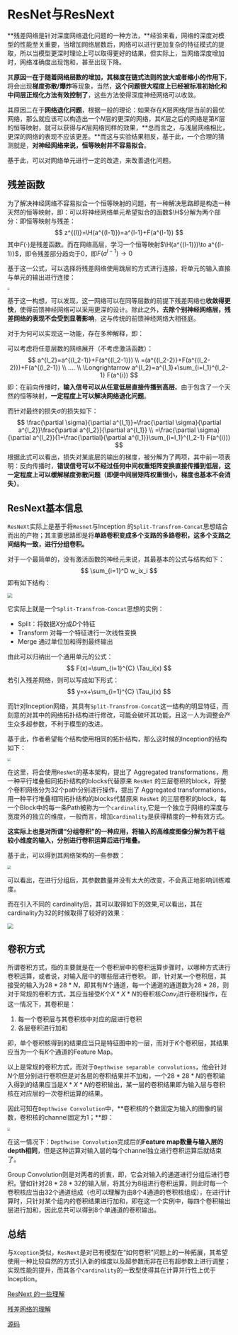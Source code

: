 # ResNet与ResNext

**残差网络是针对深度网络退化问题的一种方法，**经验来看，网络的深度对模型的性能至关重要，当增加网络层数后，网络可以进行更加复杂的特征模式的提取，所以当模型更深时理论上可以取得更好的结果，但实际上，当网络深度增加时，网络准确度出现饱和，甚至出现下降。

其**原因一在于随着网络层数的增加，其梯度在链式法则的放大或者缩小的作用下**，将会出现**梯度弥散/爆炸**等现象，当然，**这个问题很大程度上已经被标准初始化和中间层正规化方法有效控制了**，这些方法使得深度神经网络可以收敛。

其原因二在于**网络退化问题**，根据一般的理论：如果存在$K$层网络$f$是当前的最优网络，那么就应该可以构造出一个$N$层的更深的网络，其$K$层之后的网络是第$K$层的恒等映射，就可以获得与$K$层网络同样的效果，**总而言之，与浅层网络相比，更深的网络的表现不应该更差。**而这与实验结果相反，基于此，一个合理的猜测就是，**对神经网络来说，恒等映射并不容易拟合**。

基于此，可以对网络单元进行一定的改造，来改善退化问题。

## 残差函数

为了解决神经网络不容易拟合一个恒等映射的问题，有一种解决思路即是构造一种天然的恒等映射，即：可以将神经网络单元希望拟合的函数$\H$分解为两个部分：即恒等映射与残差：
$$
z^{(l)}=\H(a^{(l-1)})=a^{l-1}+F(a^{l-1})
$$
其中$F(\cdot)$是残差函数。而在网络高层，学习一个恒等映射$\H(a^{(l-1)})\to a^{(l-1)}$，即令残差部分趋向于0，即$F(a^{l-1}) \to 0$

基于这一公式，可以选择将残差网络使用跳层的方式进行连接，将单元的输入直接与单元的输出进行连接：

<img src="https://i.loli.net/2021/05/22/e6OkpzEKgPbUQJm.png" style="zoom:30%;" />

基于这一构想，可以发现，这一网络可以在同等层数的前提下残差网络也**收敛得更快**，使得前馈神经网络可以采用更深的设计。除此之外，**去除个别神经网络层，残差网络的表现不会受到显著影响**，这与传统的前馈神经网络大相径庭。

对于为何可以实现这一功能，存在多种解释，即：

可以考虑将任意层数的网络展开（不考虑激活函数）：
$$
a^{l_2}=a^{(l_2-1)}+F(a^{(l_2-1)})  \\
	=(a^{(l_2-2)}+F(a^{(l_2-2)})+F(a^{(l_2-1})  \\
	....
	\\
	\Longrightarrow  a^{l_2}=a^{l_1}+\sum_{i=l_1}^{l_2-1} F(a^{i})
$$
即：在前向传播时，**输入信号可以从任意低层直接传播到高层**。由于包含了一个天然的恒等映射，**一定程度上可以解决网络退化问题**。

而针对最终的损失$\sigma$的损失如下：
$$
\frac{\partial \sigma}{\partial a^{l_1}}=\frac{\partial \sigma}{\partial a^{l_2}}\frac{\partial  a^{l_2}}{\partial a^{l_1}} \\
=\frac{\partial \sigma}{\partial a^{l_2}}(1+\frac{\partial}{\partial a^{l_1}}\sum_{i=l_1}^{l_2-1} F(a^{i}))
$$
根据此式可以看出，损失对某底层的输出的梯度，被分解为了两项，其中前一项表明：反向传播时，**错误信号可以不经过任何中间权重矩阵变换直接传播到低层，这一定程度上可以缓解梯度弥散问题（即便中间层矩阵权重很小，梯度也基本不会消失）**。

## ResNext基本信息

`ResNeXt`实际上是基于将`Resnet`与Inception 的`Split-Transfrom-Concat`思想结合而出的产物；其主要思路即是将**单路卷积变成多个支路的多路卷积，这多个支路之间结构一致，进行分组卷积。**

对于一个最简单的，没有激活函数的神经元来说，其最基本的公式与结构如下：
$$
\sum_{i=1}^D w_ix_i
$$
即有如下结构：

<img src="https://i.loli.net/2021/05/22/5BkVMDI74hzTmpL.png" style="zoom:67%;" />

它实际上就是一个`Split-Transfrom-Concat`思想的实例：

- Split：将数据$X$分成$D$个特征
- Transform 对每一个特征进行一次线性变换
- Merge 通过单位加和得到最终输出

由此可以归纳出一个通用单元的公式：
$$
F(x)=\sum_{i=1}^{C} \Tau_i(x)
$$
若引入残差网络，则可以写成如下形式：
$$
y=x+\sum_{i=1}^{C} \Tau_i(x)
$$


而针对Inception网络，其具有`Split-Transfrom-Concat`这一结构的明显特征，而刻意的对其中的网络拓扑结构进行修改，可能会破坏其功能，且这一人为调整会产生众多超参数，不利于模型的改进。

基于此，作者希望每个结构使用相同的拓扑结构，那么这时候的Inception的结构如下：

<img src="https://i.loli.net/2021/05/22/oq7LdKztJ9cFuOl.png" style="zoom:47%;" />

在这里，将会使用`ResNet`的基本架构，提出了 Aggregated transformations，用一种平行堆叠相同拓扑结构的blocks代替原来 `ResNet` 的三层卷积的block，将整个卷积网络分为32个path分别进行操作，提出了 Aggregated transformations，用一种平行堆叠相同拓扑结构的blocks代替原来 `ResNet` 的三层卷积的block，每一个Block中的每一条Path被称为一个`cardinality`,它是一个独立于网络的深度与宽度外的独立的维度，一般而言，增加`cardinality`是获得精度的一种有效方式。

**这实际上也是对所谓“分组卷积”的一种应用，将输入的高维度图像分解为若干组较小维度的输入，分别进行卷积运算后进行堆叠。**

基于此，可以得到其网络架构的一些参数：

<img src="https://i.loli.net/2021/05/22/ca4srdRbjwTZ2eM.png" style="zoom:47%;" />

可以看出，在进行分组后，其参数数量并没有太大的改变，不会真正地影响训练难度。

而在引入不同的 cardinality后，其可以取得如下的效果,可以看出，其在cardinality为32的时候取得了较好的效果：

<img src="https://i.loli.net/2021/05/22/qQxEfs81D37PIcY.png" style="zoom:80%;" />

## 卷积方式
所谓卷积方式，指的主要就是在一个卷积层中的卷积运算步骤时，以哪种方式进行卷积运算，或者说，对输入层中的哪些层进行卷积。
即，针对某一个卷积层，其接受的输入为$28*28*N$，即其有$N$个通道，每一个通道的通道数为$28*28$，则对于常规的卷积方式，其应当接受$K$个$X*X*N$的卷积核$Conv_i$进行卷积操作，在这一情况下，其卷积是：

1. 每一个卷积层与其卷积核中对应的层进行卷积
2. 各层卷积进行加和

即，单个卷积核得到的结果应当只是特征图中的一层，而对于$K$个卷积层，其结果应当为一个有$K$个通道的Feature Map。

以上是常规的卷积方式，而对于`Depthwise separable convolutions`，他会针对$N$个层分别进行卷积但是对各层的卷积结果并不加和，一个$28*28*N$的卷积输入得到的结果应当是$X*X*N$的卷积输出，某一层的卷积结果即为输入层与卷积核在对应层的一次卷积运算的结果。

因此可知在`Depthwise Convolution`中，**卷积核的个数固定为输入的图像的层数，卷积核的channel固定为1；**即：

<img src="https://i.loli.net/2021/05/13/zsyHdtmT7lk83ND.jpg" style="zoom:40%;" />

在这一情况下：`Depthwise Convolution`完成后的**Feature map数量与输入层的depth相同**，但是这种运算对输入层的每个channel独立进行卷积运算后就结束了。

Group Convolution则是对两者的折衷，即，它会对输入的通道进行分组后进行卷积。譬如针对$28*28*32$的输入层，将其分为8组进行卷积运算，则此时每一个卷积核应当由32个通道组成（也可以理解为由8个4通道的卷积核组成），在进行计算时，只针对某个组内的卷积结果进行加和，即在这一个实例中，每四个卷积输出层进行加和，因此总共可以得到8个单通道的卷积输出。

## 总结

与`Xception`类似，`ResNext`是对已有模型在“如何卷积”问题上的一种拓展，其希望使用一种比较自然的方式引入新的维度以及超参数而非在已有超参数上进行调整；实现性能的提升，而其各个`cardinality`的一致型使得其在计算并行性上优于Inception。



[ResNext 的一些理解](https://zhuanlan.zhihu.com/p/32913695)

[残差网络的理解](https://zhuanlan.zhihu.com/p/60668529)

[源码](https://github.com/facebookresearch/ResNeXt)